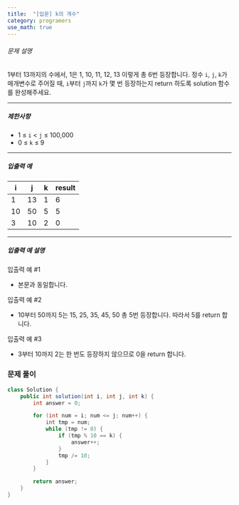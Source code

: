 ```yaml
---
title:  "[입문] k의 개수"
category: programers
use_math: true
---
```




###### 문제 설명

1부터 13까지의 수에서, 1은 1, 10, 11, 12, 13 이렇게 총 6번 등장합니다. 정수 `i`, `j`, `k`가 매개변수로 주어질 때, `i`부터 `j`까지 `k`가 몇 번 등장하는지 return 하도록 solution 함수를 완성해주세요.

------

##### 제한사항

- 1 ≤ `i` < `j` ≤ 100,000
- 0 ≤ `k` ≤ 9

------

##### 입출력 예

| i    | j    | k    | result |
| ---- | ---- | ---- | ------ |
| 1    | 13   | 1    | 6      |
| 10   | 50   | 5    | 5      |
| 3    | 10   | 2    | 0      |

------

##### 입출력 예 설명

입출력 예 #1

- 본문과 동일합니다.

입출력 예 #2

- 10부터 50까지 5는 15, 25, 35, 45, 50 총 5번 등장합니다. 따라서 5를 return 합니다.

입출력 예 #3

- 3부터 10까지 2는 한 번도 등장하지 않으므로 0을 return 합니다.



### 문제 풀이 

```java
class Solution {
    public int solution(int i, int j, int k) {
        int answer = 0;

        for (int num = i; num <= j; num++) {
            int tmp = num;
            while (tmp != 0) {
                if (tmp % 10 == k) {
                    answer++;
                }
                tmp /= 10;
            }
        }

        return answer;
    }
}
```





